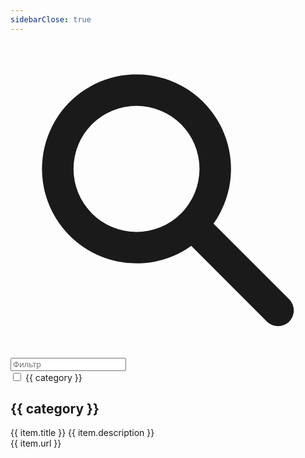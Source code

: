 ```yaml
---
sidebarClose: true
---
```


<div id="home" class="min-h-screen bg-gray-50 font-sans">
	<div class="mx-auto px-4 pt-5 md:max-w-3xl lg:max-w-5xl xl:max-w-7xl 2xl:max-w-screen-2xl">
		<div class="relative">
			<div class="absolute inset-y-0 left-0 flex items-center pl-3 pointer-events-none">
					<svg class="w-5 h-5 text-gray-500 dark:text-gray-400" aria-hidden="true" fill="currentColor" viewBox="0 0 20 20" xmlns="http://www.w3.org/2000/svg"><path fill-rule="evenodd" d="M8 4a4 4 0 100 8 4 4 0 000-8zM2 8a6 6 0 1110.89 3.476l4.817 4.817a1 1 0 01-1.414 1.414l-4.816-4.816A6 6 0 012 8z" clip-rule="evenodd"></path></svg>
			</div>
			<input v-model="filterText" type="text" class="block p-2 pl-10 text-sm text-gray-900 border border-gray-300 rounded-lg w-80 bg-gray-50 focus:ring-blue-500 focus:border-blue-500 dark:bg-gray-700 dark:border-gray-600 dark:placeholder-gray-400 dark:text-white dark:focus:ring-blue-500 dark:focus:border-blue-500" placeholder="Фильтр">
		</div>
		<label v-for="(category, index) in categories" :key="index">
			<input type="checkbox" v-model="selectedCategories" :value="category" />
			{{ category }}
		</label>
	</div>
	<div class="xl:columns-2 mx-auto px-4 md:max-w-3xl lg:max-w-5xl xl:max-w-7xl 2xl:max-w-screen-2xl">
		<div v-for="(category, index) in filteredCategories" :key="index" class="w-full p-2 break-inside-avoid-column">
			<h2 class="p-2 text-sm font-medium">{{ category }}</h2>
			<div class="flex flex-col relative overflow-x-auto shadow-md rounded-md">
				<div v-for="(item, itemIndex) in filteredItems(category)" :key="itemIndex" class="flex flex-wrap items-center p-2 gap-x-2 odd:bg-gray-100 even:bg-gray-50">
					<div class="shrink-0 p-2">
						<img :src="`https://www.google.com/s2/favicons?domain=${item.url}`">
					</div>
					<div class="flex-1 overflow-x-hidden">
						<div class="text-gray-500 whitespace-nowrap truncate">
							<a :href="item.url" class="font-medium text-gray-950">{{ item.title }}</a>
							<span :title="item.description" class="pl-2 font-normal">{{ item.description }}</span>
						</div>
						<div :title="item.url" class="text-xs text-gray-500 whitespace-nowrap truncate">{{ item.url }}</div>
					</div>
				</div>
			</div>
		</div>
	</div>
</div>

<script>
Vue.createApp({
	data() {
		return {
			message: 'Полезные ссылки',
			filterText: '',
			selectedCategories: [],
			links: [
					{ category: 'Документация', url: 'https://developer.mozilla.org/en-US/docs/Web/HTML', title: 'HTML Mozilla', description: 'HTML от mozilla.org' },
					{ category: 'Документация', url: 'https://developer.mozilla.org/en-US/docs/Web/CSS', title: 'CSS Mozilla', description: 'CSS от mozilla.org' },
					{ category: 'Документация', url: 'https://developer.mozilla.org/en-US/docs/Web/JavaScript', title: 'JavaScript Mozilla', description: 'JavaScript от mozilla.org' },
					{ category: 'Документация', url: 'https://www.w3schools.com/tags/default.asp', title: 'HTML W3Schools', description: 'HTML от w3schools.com' },
					{ category: 'Документация', url: 'https://www.w3schools.com/cssref/index.php', title: 'CSS W3Schools', description: 'CSS от w3schools.com' },
					{ category: 'Документация', url: 'https://www.w3schools.com/js/default.asp', title: 'JavaScript W3Schools', description: 'JavaScript от w3schools.com' },
					{ category: 'Документация', url: 'http://htmlbook.ru/html', title: 'HTML htmlbook', description: 'HTML от htmlbook.ru' },
					{ category: 'Документация', url: 'http://htmlbook.ru/css', title: 'CSS htmlbook', description: 'CSS от htmlbook.ru' },
					{ category: 'Документация', url: 'https://www.markdownguide.org/cheat-sheet/', title: 'Markdown', description: 'Markdown от markdownguide.org' },
					{ category: 'CSS фреймворки', url: 'https://getbootstrap.com/', title: 'Bootstrap', description: 'HTML, CSS и JS фреймворк' },
					{ category: 'CSS фреймворки', url: 'https://tailwindcss.com/', title: 'Tailwind CSS', description: 'CSS фреймворк (независимый от стиля)' },
					{ category: 'CSS фреймворки', url: 'https://get.foundation/sites.html', title: 'Foundation for Sites', description: 'HTML, CSS и JS фреймворк' },
					{ category: 'CSS фреймворки', url: 'https://get.foundation/emails.html', title: 'Foundation for Emails', description: 'фреймворк для верстки Email' },
					{ category: 'CSS фреймворки', url: 'https://bulma.io/', title: 'Bulma', description: 'CSS фреймворк' },
					{ category: 'CSS фреймворки', url: 'http://getskeleton.com/', title: 'Skeleton', description: 'простой CSS фреймворк' },
					{ category: 'JavaScript фреймворки', url: 'https://ua.vuejs.org/', title: 'Vue.js', description: 'JS фреймворк' },
					{ category: 'JavaScript фреймворки', url: 'https://alpinejs.dev/', title: 'Alpine.js', description: 'простой и легкий JS фреймворк, похож на Vue.js' },
					{ category: 'Другое', url: 'https://adam-marsden.co.uk/css-cheat-sheet', title: 'CSS Cheat Sheet', description: 'шпаргалка по CSS' }
			],
		};
	},
	computed: {
		categories() {
			return Array.from(new Set(this.links.map((item) => item.category)));
		},
		filteredCategories() {
			const filterTextLower = this.filterText.toLowerCase();
			if (this.selectedCategories.length === 0) {
				return Array.from(new Set(this.links
					.filter(item => item.title.toLowerCase().includes(filterTextLower) || item.description.toLowerCase().includes(filterTextLower))
					.map(item => item.category)
				));
			} else {
				return this.selectedCategories.filter((category) => {
					const matchingItems = this.links.filter(
						(item) =>
							item.category === category &&
							(item.title.toLowerCase().includes(filterTextLower) ||
								item.description.toLowerCase().includes(filterTextLower))
					);
					return matchingItems.length > 0;
				});
			}
		}
	},
	methods: {
		filteredItems(category) {
			// Фильтруем объекты по категории и тексту фильтра
			return this.links.filter(item => item.category === category &&
			(item.title.toLowerCase().includes(this.filterText.toLowerCase()) || item.description.toLowerCase().includes(this.filterText.toLowerCase())));
		}
	}
}).mount('#home');
</script>
